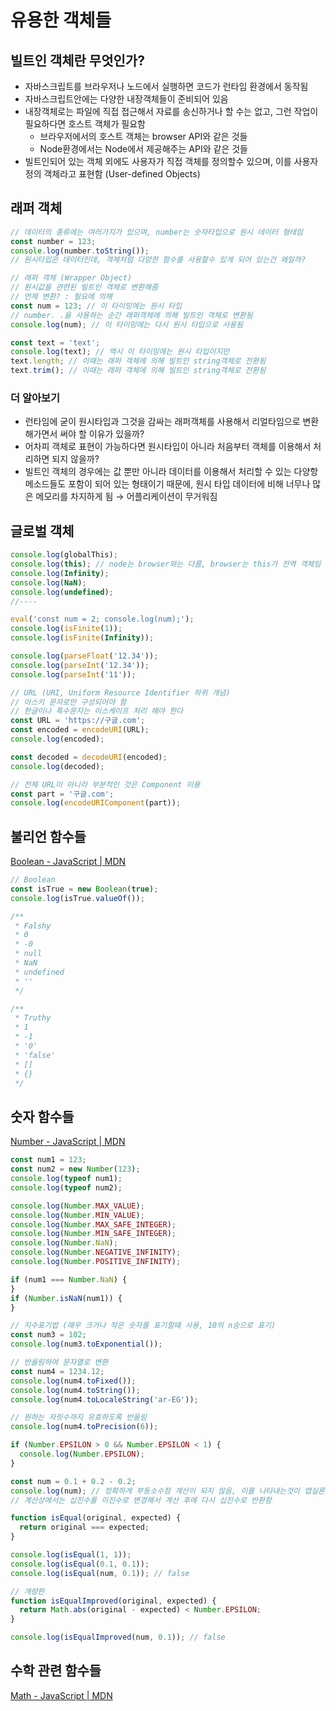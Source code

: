 # 유용한 객체들

## 빌트인 객체란 무엇인가?

- 자바스크립트를 브라우저나 노드에서 실행하면 코드가 런타임 환경에서 동작됨
- 자바스크립트안에는 다양한 내장객체들이 준비되어 있음
- 내장객체로는 파일에 직접 접근해서 자료를 송신하거나 할 수는 없고, 그런 작업이 필요하다면 호스트 객체가 필요함
  - 브라우저에서의 호스트 객체는 browser API와 같은 것들
  - Node환경에서는 Node에서 제공해주는 API와 같은 것들
- 빌트인되어 있는 객체 외에도 사용자가 직접 객체를 정의할수 있으며, 이를 사용자 정의 객체라고 표현함 (User-defined Objects)

## 래퍼 객체

```jsx
// 데이터의 종류에는 여러가지가 있으며, number는 숫자타입으로 원시 데이터 형태임
const number = 123;
console.log(number.toString());
// 원시타입은 데이터인데, 객체처럼 다양한 함수를 사용할수 있게 되어 있는건 왜일까?

// 래퍼 객체 (Wrapper Object)
// 원시값을 관련된 빌트인 객체로 변환해줌
// 언제 변환? : 필요에 의해
const num = 123; // 이 타이밍에는 원시 타입
// number. .을 사용하는 순간 래퍼객체에 의해 빌트인 객체로 변환됨
console.log(num); // 이 타이밍에는 다시 원시 타입으로 사용됨

const text = 'text';
console.log(text); // 역시 이 타이밍에는 원시 타입이지만
text.length; // 이때는 래퍼 객체에 의해 빌트인 string객체로 전환됨
text.trim(); // 이때는 래퍼 객체에 의해 빌트인 string객체로 전환됨
```

### 더 알아보기

- 런타임에 굳이 원시타입과 그것을 감싸는 래퍼객체를 사용해서 리얼타임으로 변환해가면서 써야 할 이유가 있을까?
- 어차피 객체로 표현이 가능하다면 원시타입이 아니라 처음부터 객체를 이용해서 처리하면 되지 않을까?
- 빌트인 객체의 경우에는 값 뿐만 아니라 데이터를 이용해서 처리할 수 있는 다양항 메소드들도 포함이 되어 있는 형태이기 때문에, 원시 타입 데이터에 비해 너무나 많은 메모리를 차지하게 됨 → 어플리케이션이 무거워짐

## 글로벌 객체

```jsx
console.log(globalThis);
console.log(this); // node는 browser와는 다름, browser는 this가 전역 객체임 (this = globalThis in browser)
console.log(Infinity);
console.log(NaN);
console.log(undefined);
//----

eval('const num = 2; console.log(num);');
console.log(isFinite(1));
console.log(isFinite(Infinity));

console.log(parseFloat('12.34'));
console.log(parseInt('12.34'));
console.log(parseInt('11'));

// URL (URI, Uniform Resource Identifier 하위 개념)
// 아스키 문자로만 구성되어야 함
// 한글이나 특수문자는 이스케이프 처리 해야 한다
const URL = 'https://구글.com';
const encoded = encodeURI(URL);
console.log(encoded);

const decoded = decodeURI(encoded);
console.log(decoded);

// 전체 URL이 아니라 부분적인 것은 Component 이용
const part = '구글.com';
console.log(encodeURIComponent(part));
```

## 불리언 함수들

[Boolean - JavaScript | MDN](https://developer.mozilla.org/en-US/docs/Web/JavaScript/Reference/Global_Objects/Boolean)

```jsx
// Boolean
const isTrue = new Boolean(true);
console.log(isTrue.valueOf());

/**
 * Falshy
 * 0
 * -0
 * null
 * NaN
 * undefined
 * ''
 */

/**
 * Truthy
 * 1
 * -1
 * '0'
 * 'false'
 * []
 * {}
 */
```

## 숫자 함수들

[Number - JavaScript | MDN](https://developer.mozilla.org/en-US/docs/Web/JavaScript/Reference/Global_Objects/Number)

```jsx
const num1 = 123;
const num2 = new Number(123);
console.log(typeof num1);
console.log(typeof num2);

console.log(Number.MAX_VALUE);
console.log(Number.MIN_VALUE);
console.log(Number.MAX_SAFE_INTEGER);
console.log(Number.MIN_SAFE_INTEGER);
console.log(Number.NaN);
console.log(Number.NEGATIVE_INFINITY);
console.log(Number.POSITIVE_INFINITY);

if (num1 === Number.NaN) {
}
if (Number.isNaN(num1)) {
}

// 지수표기법 (매우 크거나 작은 숫자를 표기할때 사용, 10의 n승으로 표기)
const num3 = 102;
console.log(num3.toExponential());

// 반올림하여 문자열로 변환
const num4 = 1234.12;
console.log(num4.toFixed());
console.log(num4.toString());
console.log(num4.toLocaleString('ar-EG'));

// 원하는 자릿수까지 유효하도록 반올림
console.log(num4.toPrecision(6));

if (Number.EPSILON > 0 && Number.EPSILON < 1) {
  console.log(Number.EPSILON);
}

const num = 0.1 + 0.2 - 0.2;
console.log(num); // 정확하게 부동소수점 계산이 되지 않음, 이를 나타내는것이 앱실론
// 계산상에서는 십진수를 이진수로 변경해서 계산 후에 다시 십진수로 반환함

function isEqual(original, expected) {
  return original === expected;
}

console.log(isEqual(1, 1));
console.log(isEqual(0.1, 0.1));
console.log(isEqual(num, 0.1)); // false

// 개량판
function isEqualImproved(original, expected) {
  return Math.abs(original - expected) < Number.EPSILON;
}

console.log(isEqualImproved(num, 0.1)); // false
```

## 수학 관련 함수들

[Math - JavaScript | MDN](https://developer.mozilla.org/en-US/docs/Web/JavaScript/Reference/Global_Objects/Math)
